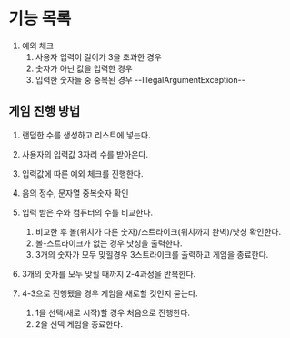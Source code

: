 # 기능 목록
1. 예외 체크 
   1. 사용자 입력이 길이가 3을 초과한 경우  
   2. 숫자가 아닌 값을 입력한 경우 
   3. 입력한 숫자들 중 중복된 경우
    --IllegalArgumentException-- 
## 게임 진행 방법

1. 랜덤한 수를 생성하고 리스트에 넣는다.
2. 사용자의 입력값 3자리 수를 받아온다.
3. 입력값에 따른 예외 체크를 진행한다.
 1. 음의 정수, 문자열 중복숫자 확인

5. 입력 받은 수와 컴퓨터의 수를 비교한다.
   1. 비교한 후 볼(위치가 다른 숫자)/스트라이크(위치까지 완벽)/낫싱 확인한다. 
   2. 볼-스트라이크가 없는 경우 낫싱을 출력한다. 
   3.  3개의 숫자가 모두 맞힐경우 3스트라이크를 출력하고 게임을 종료한다.

5. 3개의 숫자를 모두 맞힐 때까지 2-4과정을 반복한다.
6. 4-3으로 진행됐을 경우 게임을 새로할 것인지 묻는다.
   1.  1을 선택(새로 시작)할 경우 처음으로 진행한다.
   2.  2을 선택 게임을 종료한다.